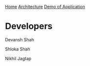 <div class="topnav">
  <a href="index.html">Home</a>
  <a href="architecture.html">Architecture</a>
  <a href="demo.html">Demo of Application</a>
</div>

<h1>Developers</h1>

<p>Devansh Shah</p>
<p>Shloka Shah</p>
<p>Nikhil Jagtap</p>

